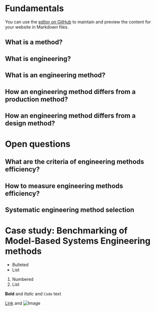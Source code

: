 # Fundamentals

You can use the [editor on GitHub](https://github.com/rpinquie/BenchME/edit/master/README.md) to maintain and preview the content for your website in Markdown files.

## What is a method?

## What is engineering?

## What is an engineering method?

## How an engineering method differs from a production method?

## How an engineering method differs from a design method?

# Open questions

## What are the criteria of engineering methods efficiency?

## How to measure engineering methods efficiency?

## Systematic engineering method selection


# Case study: Benchmarking of Model-Based Systems Engineering methods

- Bulleted
- List

1. Numbered
2. List

**Bold** and _Italic_ and `Code` text

[Link](url) and ![Image](src)
